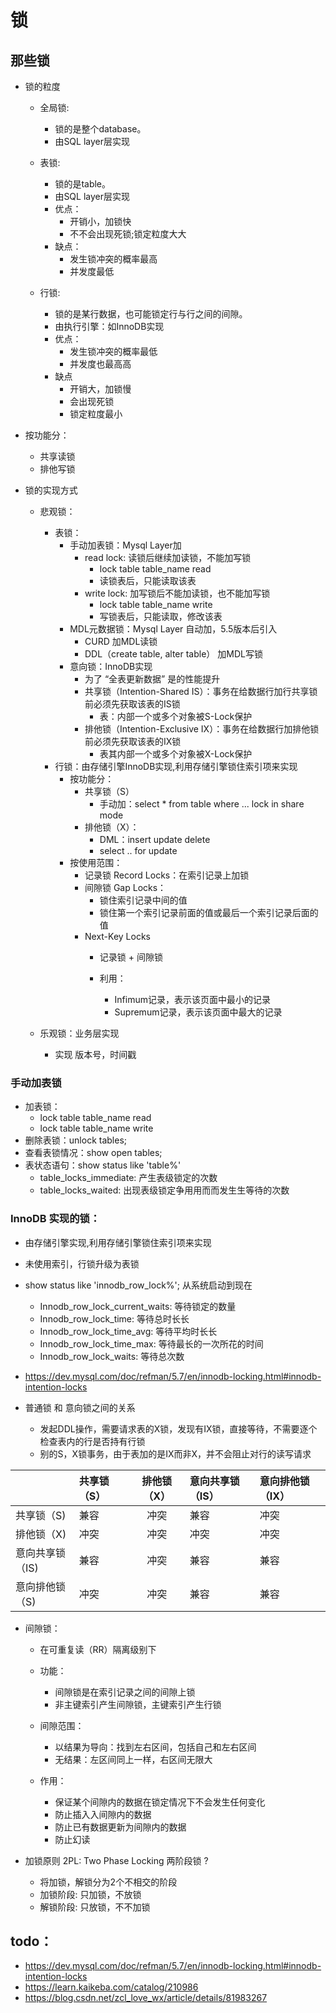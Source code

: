 # 锁

## 那些锁
- 锁的粒度
  - 全局锁:
    - 锁的是整个database。
    - 由SQL layer层实现
  - 表锁:
    - 锁的是table。
    - 由SQL layer层实现
    - 优点：
      - 开销⼩，加锁快
      - 不不会出现死锁;锁定粒度⼤大
    - 缺点：
      - 发⽣锁冲突的概率最高
      - 并发度最低

  - 行锁:
    - 锁的是某行数据，也可能锁定⾏与行之间的间隙。
    - 由执行引擎：如InnoDB实现
    - 优点：
      - 发⽣锁冲突的概率最低
      - 并发度也最⾼高
    - 缺点
      - 开销⼤，加锁慢
      - 会出现死锁
      - 锁定粒度最⼩

- 按功能分：
  - 共享读锁
  - 排他写锁

- 锁的实现方式
  - 悲观锁：
    - 表锁：
      - 手动加表锁：Mysql Layer加
        - read lock: 读锁后继续加读锁，不能加写锁
          - lock table table_name read
          - 读锁表后，只能读取该表
        - write lock: 加写锁后不能加读锁，也不能加写锁
          - lock table table_name write
          - 写锁表后，只能读取，修改该表
      - MDL元数据锁：Mysql Layer 自动加，5.5版本后引入
        - CURD 加MDL读锁
        - DDL（create table, alter table） 加MDL写锁
      - 意向锁：InnoDB实现
        - 为了 “全表更新数据” 是的性能提升
        - 共享锁（Intention-Shared IS）：事务在给数据行加行共享锁前必须先获取该表的IS锁
          - 表：内部一个或多个对象被S-Lock保护
        - 排他锁（Intention-Exclusive IX）：事务在给数据行加排他锁前必须先获取该表的IX锁
          - 表其内部一个或多个对象被X-Lock保护
    - 行锁：由存储引擎InnoDB实现,利用存储引擎锁住索引项来实现
      - 按功能分：
        - 共享锁（S）
          - 手动加：select * from table where ... lock in share mode
        - 排他锁（X）：
          - DML：insert update delete
          - select .. for update
      - 按使用范围：
        - 记录锁 Record Locks：在索引记录上加锁
        - 间隙锁 Gap Locks：
          - 锁住索引记录中间的值
          - 锁住第一个索引记录前面的值或最后一个索引记录后面的值
        - Next-Key Locks
          - 记录锁 + 间隙锁

          - 利用：
            - Infimum记录，表示该页面中最小的记录
            - Supremum记录，表示该页面中最大的记录

  - 乐观锁：业务层实现
    - 实现 版本号，时间戳

### 手动加表锁
- 加表锁：
  - lock table table_name read
  - lock table table_name write
- 删除表锁：unlock tables;
- 查看表锁情况：show open tables;
- 表状态语句：show status like 'table%'
  - table_locks_immediate: 产⽣表级锁定的次数
  - table_locks_waited: 出现表级锁定争⽤用⽽而发⽣生等待的次数

### InnoDB 实现的锁：
- 由存储引擎实现,利用存储引擎锁住索引项来实现

- 未使⽤索引，行锁升级为表锁

- show status like 'innodb_row_lock%'; 从系统启动到现在
  - Innodb_row_lock_current_waits: 等待锁定的数量
  - Innodb_row_lock_time: 等待总时⻓长
  - Innodb_row_lock_time_avg: 等待平均时⻓长
  - Innodb_row_lock_time_max: 等待最长的⼀次所花的时间
  - Innodb_row_lock_waits: 等待总次数

- https://dev.mysql.com/doc/refman/5.7/en/innodb-locking.html#innodb-intention-locks
- 普通锁 和 意向锁之间的关系
  - 发起DDL操作，需要请求表的X锁，发现有IX锁，直接等待，不需要逐个检查表内的行是否持有行锁
  - 别的S，X锁事务，由于表加的是IX而非X，并不会阻止对行的读写请求

|                | 共享锁（S） |  排他锁（X）| 意向共享锁（IS）| 意向排他锁（IX） |
|:---------------|:----------|:----------:|:-------------|:---------------|
| 共享锁（S)      |  兼容      |     冲突    |  兼容         |  冲突          |
| 排他锁（X)      |  冲突      |     冲突    |  冲突         |  冲突          |
| 意向共享锁（IS)  |  兼容      |     冲突    |  兼容         |  兼容          |
| 意向排他锁（S)   |  冲突      |     冲突    |  兼容         |  兼容          |

- 间隙锁：
  - 在可重复读（RR）隔离级别下
  - 功能：
    - 间隙锁是在索引记录之间的间隙上锁
    - ⾮主键索引产生间隙锁，主键索引产生行锁

  - 间隙范围：
    - 以结果为导向：找到左右区间，包括自己和左右区间
    - 无结果：左区间同上一样，右区间无限大

  - 作用：
    - 保证某个间隙内的数据在锁定情况下不会发生任何变化
    - 防⽌插⼊入间隙内的数据
    - 防⽌已有数据更新为间隙内的数据
    - 防止幻读

- 加锁原则 2PL: Two Phase Locking 两阶段锁  ?
  - 将加锁，解锁分为2个不相交的阶段
  - 加锁阶段: 只加锁，不放锁
  - 解锁阶段: 只放锁，不不加锁



## todo：
- https://dev.mysql.com/doc/refman/5.7/en/innodb-locking.html#innodb-intention-locks
- https://learn.kaikeba.com/catalog/210986
- https://blog.csdn.net/zcl_love_wx/article/details/81983267
